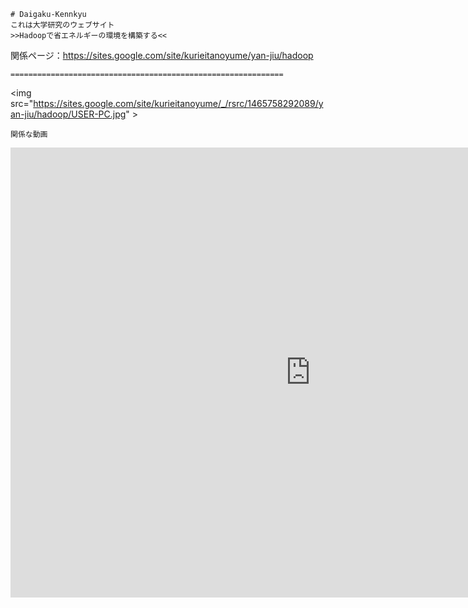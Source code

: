 ```
# Daigaku-Kennkyu
これは大学研究のウェブサイト
>>Hadoopで省エネルギーの環境を構築する<<
```
関係ページ：<a src="https://sites.google.com/site/kurieitanoyume/yan-jiu/hadoop">https://sites.google.com/site/kurieitanoyume/yan-jiu/hadoop</a>
```
=============================================================
```
<img src="https://sites.google.com/site/kurieitanoyume/_/rsrc/1465758292089/yan-jiu/hadoop/USER-PC.jpg" \>
```
関係な動画
```
<iframe width="960" height="720" src="https://www.youtube.com/embed/fMZLlxU4f6Y?rel=0&amp;controls=0" frameborder="0" allowfullscreen></iframe>
